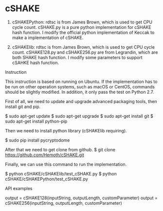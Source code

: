# cSHAKE

1. cSHAKEPython: rdtsc is from James Brown, which is used to get CPU cycle count. cSHAKE.py is a pure python implementation for cSHAKE hash function. I modify the official python implementation of Keccak to make a implementation of cSHAKE.

2. cSHAKElib: rdtsc is from James Brown, which is used to get CPU cycle count. cSHAKE128.py and cSHAKE256.py are from Legrandin, which are both SHAKE hash function. I modify some parameters to support cSAHKE hash function.

Instruction

This instruction is based on running on Ubuntu. If the implementation has to be run on other operation systems, such as macOS or CentOS, commands should be slightly modified. In addition, it only pass the test on Python 2.7.

First of all, we need to update and upgrade advanced packaging tools, then install git and pip.

$ sudo apt-get update
$ sudo apt-get upgrade
$ sudo apt-get install git
$ sudo apt-get install python-pip

Then we need to install python library (cSHAKElib requiring).

$ sudo pip install pycryptodome

After that we need to get clone from github.
$ git clone https://github.com/Hemoth/cSHAKE.git

Finally, we can use this command to run the implementation.

$ python cSHAKE/cSHAKElib/test_cSHAKE.py
$ python cSHAKE/cSHAKEPython/test_cSHAKE.py

API examples

output = cSHAKE128(inputString, outputLength, customParameter)
output = cSHAKE256(inputString, outputLength, customParameter)
